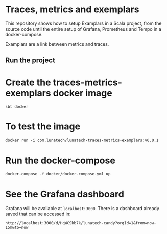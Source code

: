 # Traces, metrics and exemplars

This repository shows how to setup Examplars in a Scala project, from the source code until the entire setup of Grafana, Prometheus and Tempo in a docker-compose.


Examplars are a link between metrics and traces.


## Run the project
# Create the traces-metrics-exemplars docker image
```aidl
sbt docker
```

# To test the image
```aidl
docker run -i com.lunatech/lunatech-traces-metrics-exemplars:v0.0.1
```

# Run the docker-compose
```aidl
docker-compose -f docker/docker-compose.yml up
```

# See the Grafana dashboard
Grafana will be available at `localhost:3000`. There is a dashboard already saved that can be accessed in:
```aidl
http://localhost:3000/d/HqWCSkb7k/lunatech-candy?orgId=1&from=now-15m&to=now
```


